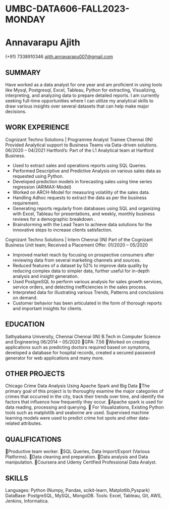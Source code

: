 # UMBC-DATA606-FALL2023-MONDAY

# Annavarapu Ajith
(+91) 7338910346
ajith.annavarapu007@gmail.com

 ## SUMMARY

Have worked as a data analyst for one year and am proficient in using tools like Mysql, Postgresql, Excel, Tableau, Python for extracting, Visualizing, interpreting, and analyzing data to prepare detailed reports. I am currently seeking full-time opportunities where I can utilize my analytical skills to draw various insights over several datasets that can help make major decisions.

## WORK EXPERIENCE

Cognizant Techno Solutions | Programme Analyst Trainee 	Chennai (IN)
Provided Analytical support to  Business Teams via Data-driven solutions.	06/2020 – 04/2021
Hartford’s: Part of the L1  Analytical team at Hartford Business.
* Used to extract sales and operations reports using SQL Queries.
* Performed Descriptive and Predictive Analysis on  various sales data as requested using Python.
* Developed prediction models in forecasting sales using time series regression (ARIMAX-Model)
* Worked  on ARCH-Model for measuring volatility of the sales data.
* Handling Adhoc requests to extract the data as per the business requirement.
* Generating reports regularly from databases using SQL and organizing with Excel, Tableau for presentations, and weekly, monthly business reviews for a demographic breakdown .
* Brainstorming with the Lead Team to achieve data solutions for the innovative steps to increase clients satisfaction.

Cognizant Techno Solutions | Intern	Chennai (IN)
Part of the Cognizant Business Unit team; Received a  Placement Offer.	01/2020 – 05/2020
* Improved market reach by focusing on prospective consumers after reviewing data from several marketing channels and sources.
* Reduced features of a dataset by 52% to improve data quality by reducing complex data to simpler data, further useful for in-depth analysis and insight generation.
* Used PostgreSQL to perform various analysis for sales growth services, service orders, and detecting inefficiencies in the sales process.
* Interpreted data for illustrating various Trends, Patterns and conclusions on demand.
* Customer behavior has been articulated in the form of thorough reports and important insights for clients.

## EDUCATION
Sathyabama University, Chennai	Chennai (IN)
B.Tech in Computer Science and Engineering	06/2014 – 05/2020
GPA: 7.56
Worked on creating applications such as predicting doctors required based on symptoms, developed a database for hospital records, created a secured password generator for web applications and many more. 

## OTHER  PROJECTS
Chicago Crime Data Analysis Using Apache Spark and Big Data
The primary goal of this project is to thoroughly examine the major categories of crimes that occurred in the city, track their trends over time, and identify the factors that influence how frequently they occur. 
Apache spark is used for data reading, processing and querying.
 For Visualizations, Existing Python tools such as matplotlib and seaborne are used. Supervised machine learning models were used to predict crime hot spots and other data-related attributes.

## QUALIFICATIONS
Productive team worker.
SQL Queries, Data Import/Export (Various Platforms).
Data cleaning and preparation.
Data analysis and Data manipulation.
Coursera and Udemy Certified Professional Data Analyst.

## SKILLS
Languages:  Python (Numpy, Pandas, scikit-learn, Matplotlib,Pyspark)
DataBase:  PostgreSQL, MySQL, MongoDB.
Tools:  Excel, Tableau, Git, AWS, Jenkins, Informatica.
